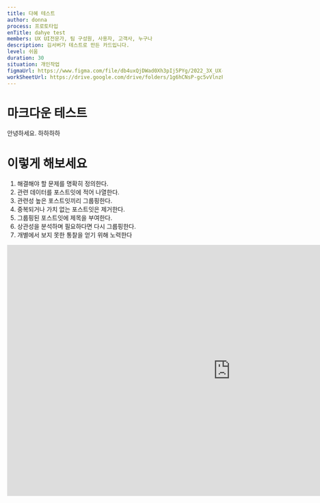 ```yaml
---
title: 다혜 테스트
author: donna
process: 프로토타입
enTitle: dahye test
members: UX UI전문가, 팀 구성원, 사용자, 고객사, 누구나
description: 김서버가 테스트로 만든 카드입니다.
level: 쉬움
duration: 30
situation: 개인작업
figmaUrl: https://www.figma.com/file/db4uxQjDWad0Xh3pIj5PYg/2022_3X_UX-Card_Ver.3?node-id=932-7033&t=bJpIfcN8gv3CNxZG-0
workSheetUrl: https://drive.google.com/drive/folders/1g6hCNsP-gc5vVlnzP8oitws7Zu9pzu5Z
---
```


# 마크다운 테스트

안녕하세요. 하하하하 

# 이렇게 해보세요

1. 해결해야 할 문제를 명확히 정의한다.
2. 관련 데이터를 포스트잇에 적어 나열한다.
3. 관련성 높은 포스트잇끼리 그룹핑한다.
4. 중복되거나 가치 없는 포스트잇은 제거한다.
5. 그룹핑된 포스트잇에 제목을 부여한다.
6. 상관성을 분석하며 필요하다면 다시 그룹핑한다.
7. 개별에서 보지 못한 통찰을 얻기 위해 노력한다

<iframe width="1044" height="587" src="https://www.youtube.com/embed/eUQFtpxet1k" frameborder="0" allow="accelerometer; autoplay; encrypted-media; gyroscope; picture-in-picture" allowfullscreen></iframe>
